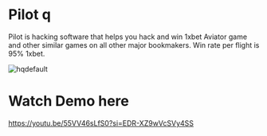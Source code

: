 # Pilot q
Pilot is hacking software that helps you hack and win 1xbet Aviator game and other similar games on all other major bookmakers. Win rate per flight is 95% 1xbet.

![hqdefault](https://github.com/user-attachments/assets/dbfc9539-6240-462e-b63c-13637b52664a)

# Watch Demo here
https://youtu.be/55VV46sLfS0?si=EDR-XZ9wVcSVy4SS
